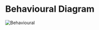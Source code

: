 # Behavioural Diagram

![Behavioural](https://user-images.githubusercontent.com/99130145/164776532-fc7ff094-7b7c-43c4-90f9-396038b43e0d.png)

